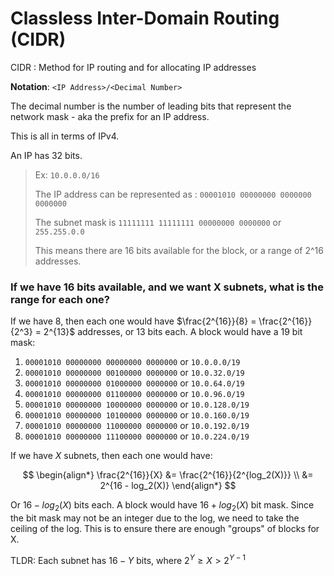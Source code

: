 # Classless Inter-Domain Routing (CIDR)

CIDR
: Method for IP routing and for allocating IP addresses

**Notation**: `<IP Address>/<Decimal Number>`

The decimal number is the number of leading bits that represent the network mask - aka the prefix for an IP address.

This is all in terms of IPv4.

An IP has 32 bits.


> Ex: `10.0.0.0/16`
>
> The IP address can be represented as : `00001010 00000000 0000000 0000000`
>
> The subnet mask is `11111111 11111111 00000000 0000000` or `255.255.0.0`
> 
> This means there are 16 bits available for the block, or a range of 2^16 addresses.

### If we have 16 bits available, and we want X subnets, what is the range for each one?

If we have 8, then each one would have $\frac{2^{16}}{8} = \frac{2^{16}}{2^3} = 2^{13}$ addresses, or 13 bits each. A block would have a 19 bit mask:

1. `00001010 00000000 00000000 0000000` or `10.0.0.0/19`
1. `00001010 00000000 00100000 0000000` or `10.0.32.0/19`
1. `00001010 00000000 01000000 0000000` or `10.0.64.0/19`
1. `00001010 00000000 01100000 0000000` or `10.0.96.0/19`
1. `00001010 00000000 10000000 0000000` or `10.0.128.0/19`
1. `00001010 00000000 10100000 0000000` or `10.0.160.0/19`
1. `00001010 00000000 11000000 0000000` or `10.0.192.0/19`
1. `00001010 00000000 11100000 0000000` or `10.0.224.0/19`

If we have $X$ subnets, then each one would have:

$$
\begin{align*}
\frac{2^{16}}{X} &= \frac{2^{16}}{2^{log_2(X)}} \\
&= 2^{16 - log_2(X)}
\end{align*}
$$

Or $16 - log_2(X)$ bits each. A block would have $16 + log_2(X)$ bit mask. Since the bit mask may not be an integer due to the log, we need to take the ceiling of the log. This is to ensure there are enough "groups" of blocks for X.

TLDR: Each subnet has $16 - Y$ bits, where $2^Y \geq X > 2^{Y-1}$